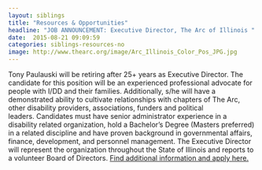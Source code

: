 ```yaml
---
layout: siblings
title: "Resources & Opportunities"
headline: "JOB ANNOUNCEMENT: Executive Director, The Arc of Illinois "
date:  2015-08-21 09:09:59
categories: siblings-resources-no
image: http://www.thearc.org/image/Arc_Illinois_Color_Pos_JPG.jpg
---
```

Tony Paulauski will be retiring after 25+ years as Executive Director. The candidate for this position will be an experienced professional advocate for people with I/DD and their families. Additionally, s/he will have a demonstrated ability to cultivate relationships with chapters of The Arc, other disability providers, associations, funders and political leaders. Candidates must have senior administrator experience in a disability related organization, hold a Bachelor’s Degree (Masters preferred) in a related discipline and have proven background in governmental affairs, finance, development, and personnel management. The Executive Director will represent the organization throughout the State of Illinois and reports to a volunteer Board of Directors. <a href="http://avenuesonline.org/arcsearch.html">Find additional information and apply here.</a>